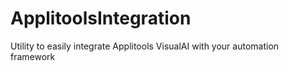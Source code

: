 # ApplitoolsIntegration
Utility to easily integrate Applitools VisualAI with your automation framework

